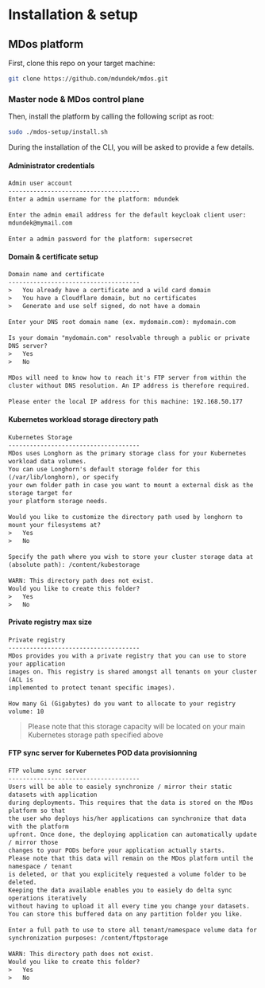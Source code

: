 # Installation & setup

## MDos platform

First, clone this repo on your target machine:

```sh
git clone https://github.com/mdundek/mdos.git
```

### Master node & MDos control plane

Then, install the platform by calling the following script as root:

```sh
sudo ./mdos-setup/install.sh
```

During the installation of the CLI, you will be asked to provide a few details.  

#### Administrator credentials 

```
Admin user account
-------------------------------------
Enter a admin username for the platform: mdundek

Enter the admin email address for the default keycloak client user: mdundek@mymail.com

Enter a admin password for the platform: supersecret
```


#### Domain & certificate setup

```
Domain name and certificate
-------------------------------------
>   You already have a certificate and a wild card domain
>   You have a Cloudflare domain, but no certificates
>   Generate and use self signed, do not have a domain

Enter your DNS root domain name (ex. mydomain.com): mydomain.com

Is your domain "mydomain.com" resolvable through a public or private DNS server?
>   Yes
>   No

MDos will need to know how to reach it's FTP server from within the
cluster without DNS resolution. An IP address is therefore required.

Please enter the local IP address for this machine: 192.168.50.177
```

#### Kubernetes workload storage directory path

```
Kubernetes Storage
-------------------------------------
MDos uses Longhorn as the primary storage class for your Kubernetes workload data volumes.
You can use Longhorn's default storage folder for this (/var/lib/longhorn), or specify
your own folder path in case you want to mount a external disk as the storage target for
your platform storage needs.

Would you like to customize the directory path used by longhorn to mount your filesystems at?
>   Yes
>   No

Specify the path where you wish to store your cluster storage data at (absolute path): /content/kubestorage

WARN: This directory path does not exist.
Would you like to create this folder?
>   Yes
>   No
```

#### Private registry max size

```
Private registry
-------------------------------------
MDos provides you with a private registry that you can use to store your application
images on. This registry is shared amongst all tenants on your cluster (ACL is
implemented to protect tenant specific images).

How many Gi (Gigabytes) do you want to allocate to your registry volume: 10
```

> Please note that this storage capacity will be located on your main Kubernetes storage path specified above

#### FTP sync server for Kubernetes POD data provisionning

```
FTP volume sync server
-------------------------------------
Users will be able to easiely synchronize / mirror their static datasets with application
during deployments. This requires that the data is stored on the MDos platform so that
the user who deploys his/her applications can synchronize that data with the platform
upfront. Once done, the deploying application can automatically update / mirror those
changes to your PODs before your application actually starts.
Please note that this data will remain on the MDos platform until the namespace / tenant
is deleted, or that you explicitely requested a volume folder to be deleted.
Keeping the data available enables you to easiely do delta sync operations iteratively
without having to upload it all every time you change your datasets.
You can store this buffered data on any partition folder you like.

Enter a full path to use to store all tenant/namespace volume data for synchronization purposes: /content/ftpstorage

WARN: This directory path does not exist.
Would you like to create this folder?
>   Yes
>   No
```


<!-- 
## Set up the MDos platform

To install the platform, you can use the `mdos` CLI to do so. For a more granual installation, the setup is split into multiple steps:

* Install and create your `Cloudflare - Certbot SSL certificate` & auto-renewal for your domain
* Install `Code-server` so that you can develop your applications using your favorite browser
* Install the `K3S & Calico` application runtime environement
* Install `HELM` for Kubernetes
* Install `Istio` for ingress
* Install a local `NGinx` server as a reverse proxy for your platform (also used to load-balance between nodes if you have more than one)
* Install a local `private Docker regisytry` on the K3S cluster
* Install `Pure-ftpd` stack using docker-compose

The CLI command that will allow you to install each one of these components is `mdos core-setup`:

![CLI](img/setup/cli.png)

> You need to execute each one of those commands in the right order. Each component might ask for extra parameters to accomplish it's specific setup.

### 01 - Cloudflare & certbot SSL

Select `01_certbot` as the target installation step. You will be asked to enter your:

* Cloudflare email address
* Cloudflare API token

Your SSL certificate is now setup and will automatically renew when necessary.  
Your crontab has also been updated to automatically update your public IP address on Cloudflare.

#### Router config

> Make sure you configured your router to route ports 80 & 443 to this machine before moving forward with this script.  

#### Cloudflare DNS config 
  
> Also make sure your domain is configured on CloudFlare:
> ![Cloudflare](img/setup/cloudflare.png)

#### Cloudflare API config

> Create a CloudFlare API key as well, you will need it here (`My Profile -> API Token`):  
> ![Cloudflare API](img/setup/cloudflare_api.png)


### 02 - Code-server setup

Select `02_codeserver` as the target installation step. You will be asked to specify a code-server password.

> Once done, your code-server instance will be up and running, but you will have to wait untill you set up NGinx before being able to access it.  
> Once that is done, you will be able to access your Code-server instance on the following URL: `https://cs.<your domain>`

### 03 - K3S & Calico setup

Select `03_k3s` as the target installation step. You will be asked to enter your:

* The private docker registry username
* The private docker registry password

> Those will be used to set up your self signed registry certificate, along with your docker daemon and K3S containerd exceptions for the certificate.

### 04 - HELM setup

Select `04_helm` as the target installation step.  
This is straight forward, HELM is used to install applications on the mdos platform.

### 05 - Istio Ingress setup

Select `05_istio` as the target installation step. 

> If you update the istio HELM yaml files, make sure to set the ingress-gateway nodeports to 30977 (status-port), 30978 (http2) & 30979 (https) in the yaml file `files/istio_helm/gateways/istio-ingress/values.yaml`

### 06 - NGinx reverse proxy setup

Select `06_nginx` as the target installation step. You will be asked to enter your:

* WAN facing username
* WAN facing password

This NGinx server will capture traffic on port 443 on your machine, and forward this traffic to your local code-server, as well as to all applications running on your K3S cluster. Segregagtion happens on the HOST subdomain used with your CloudFlare main domain name.  
Unless configured otherwise, the NGinx server will also enforce user authentication for all application it serves except for Minio who comes with's it's own authentication mechanism.

> NOTE: NGinx is installed navively on the host, rather than as a container in the cluster. 

### 07 - Private docker registry setup

Select `07_registry` as the target installation step. 

> This registry is used by Kubernetes to store and distribute your private application images

### 08 - Minio S3 backup server setup

Select `08_minio` as the target installation step. You will be asked to enter your:

* The minio storage path to use
* Minio ACCESS_KEY to use
* Minio SECRET_KEY to use

> Once that is done, you will be able to access:
>  
> * The Minio console: `https://minio-console.<your domain>`
> * The Minio S3 server: `https://minio-backup.<your domain>`

## Extra

### disk mounts

```sh title="Example of disk mounts in linux"
# Create mount folders
mkdir /media/storage
mkdir /media/multimedia
mkdir /media/backup

# Get partition UUIDs
lsblk -o NAME,FSTYPE,UUID

# Open fstab file
vi /etc/fstab

echo "UUID=5dd2af09-b490-43bf-a688-e8c5f6a557ef /media/storage ext4 defaults 0 2" >> /etc/fstab
echo "UUID=445d3106-669d-492e-b537-b444e9a666b2 /media/multimedia ext4 defaults 0 2" >> /etc/fstab
echo "UUID=67643a4b-4bb9-45b2-9530-838bb48deb05 /media/backup ext4 defaults 0 2" >> /etc/fstab

mount -a
``` -->